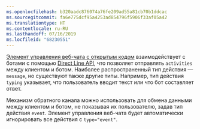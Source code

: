 ```yaml
---
ms.openlocfilehash: b320aadc876074a76fe209ad55a81cb70b1ddcac
ms.sourcegitcommit: fa6e775dcf95a4253ad854796f5906f33af05a42
ms.translationtype: HT
ms.contentlocale: ru-RU
ms.lasthandoff: 07/16/2019
ms.locfileid: "68230551"
---
```

<a href="https://github.com/Microsoft/BotFramework-WebChat" target="_blank">Элемент управления веб-чата с открытым кодом</a> взаимодействует с ботами с помощью [Direct Line API](https://docs.botframework.com/restapi/directline3/#navtitle), что позволяет отправлять `activities` между клиентом и ботом. Наиболее распространенный тип действия — `message`, но существуют также другие типы. Например, тип действия `typing` указывает, что пользователь вводит текст или что бот составляет ответ. 

Механизм обратного канала можно использовать для обмена данными между клиентом и ботом, не показывая их пользователю, задав тип действия `event`. Элемент управления веб-чата будет автоматически игнорировать все действия с `type="event"`.